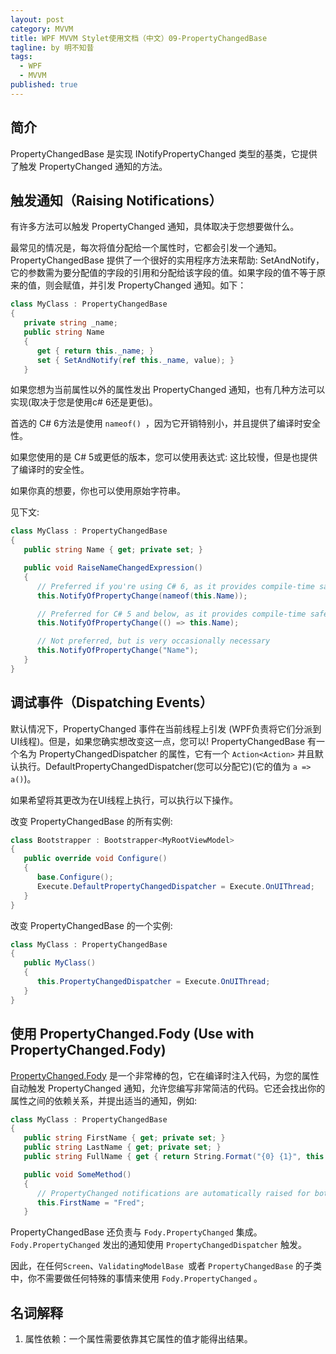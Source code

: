 ```yaml
---
layout: post
category: MVVM
title: WPF MVVM Stylet使用文档（中文）09-PropertyChangedBase
tagline: by 明不知昔
tags: 
  - WPF
  - MVVM
published: true
---
```




## 简介

PropertyChangedBase 是实现 INotifyPropertyChanged 类型的基类，它提供了触发 PropertyChanged 通知的方法。

<!--more-->



## 触发通知（Raising Notifications）

有许多方法可以触发 PropertyChanged 通知，具体取决于您想要做什么。

最常见的情况是，每次将值分配给一个属性时，它都会引发一个通知。PropertyChangedBase 提供了一个很好的实用程序方法来帮助: SetAndNotify，它的参数需为要分配值的字段的引用和分配给该字段的值。如果字段的值不等于原来的值，则会赋值，并引发 PropertyChanged 通知。如下：

```c#
class MyClass : PropertyChangedBase
{
   private string _name;
   public string Name
   {
      get { return this._name; }
      set { SetAndNotify(ref this._name, value); }
   }
```

如果您想为当前属性以外的属性发出 PropertyChanged 通知，也有几种方法可以实现(取决于您是使用c# 6还是更低)。

首选的 C# 6方法是使用 `nameof() `，因为它开销特别小，并且提供了编译时安全性。

如果您使用的是 C# 5或更低的版本，您可以使用表达式: 这比较慢，但是也提供了编译时的安全性。

如果你真的想要，你也可以使用原始字符串。

见下文:

```c#
class MyClass : PropertyChangedBase
{
   public string Name { get; private set; }

   public void RaiseNameChangedExpression()
   {
      // Preferred if you're using C# 6, as it provides compile-time safety
      this.NotifyOfPropertyChange(nameof(this.Name));

      // Preferred for C# 5 and below, as it provides compile-time safety
      this.NotifyOfPropertyChange(() => this.Name);

      // Not preferred, but is very occasionally necessary
      this.NotifyOfPropertyChange("Name");
   }
}
```



## 调试事件（Dispatching Events）

默认情况下，PropertyChanged 事件在当前线程上引发 (WPF负责将它们分派到UI线程)。但是，如果您确实想改变这一点，您可以! PropertyChangedBase 有一个名为 PropertyChangedDispatcher 的属性，它有一个 `Action<Action>` 并且默认执行。DefaultPropertyChangedDispatcher(您可以分配它)(它的值为 `a => a()`)。

如果希望将其更改为在UI线程上执行，可以执行以下操作。

改变 PropertyChangedBase 的所有实例:

``` C#
class Bootstrapper : Bootstrapper<MyRootViewModel>
{
   public override void Configure()
   {
      base.Configure();
      Execute.DefaultPropertyChangedDispatcher = Execute.OnUIThread;
   }
}
```

改变 PropertyChangedBase 的一个实例:

``` C#
class MyClass : PropertyChangedBase
{
   public MyClass()
   {
      this.PropertyChangedDispatcher = Execute.OnUIThread;
   }
}
```



## 使用 PropertyChanged.Fody (Use with PropertyChanged.Fody)

[PropertyChanged.Fody](https://github.com/Fody/PropertyChanged) 是一个非常棒的包，它在编译时注入代码，为您的属性自动触发 PropertyChanged 通知，允许您编写非常简洁的代码。它还会找出你的属性之间的依赖关系，并提出适当的通知，例如:

``` C#
class MyClass : PropertyChangedBase
{
   public string FirstName { get; private set; }
   public string LastName { get; private set; }
   public string FullName { get { return String.Format("{0} {1}", this.FirstName, this.LastName); } }

   public void SomeMethod()
   {
      // PropertyChanged notifications are automatically raised for both FirstName and FullName
      this.FirstName = "Fred";
   }
```

PropertyChangedBase 还负责与 `Fody.PropertyChanged` 集成。`Fody.PropertyChanged` 发出的通知使用 `PropertyChangedDispatcher` 触发。

因此，在任何`Screen`、`ValidatingModelBase `或者 `PropertyChangedBase` 的子类中，你不需要做任何特殊的事情来使用 `Fody.PropertyChanged` 。



## 名词解释

1. 属性依赖：一个属性需要依靠其它属性的值才能得出结果。